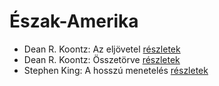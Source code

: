 # Észak-Amerika

- Dean R. Koontz: Az eljövetel [részletek](_details/%7Bopf.creator%7D.md#id_1091)
- Dean R. Koontz: Összetörve [részletek](_details/%7Bopf.creator%7D.md#id_1078)
- Stephen King: A hosszú menetelés [részletek](_details/%7Bopf.creator%7D.md#id_932)